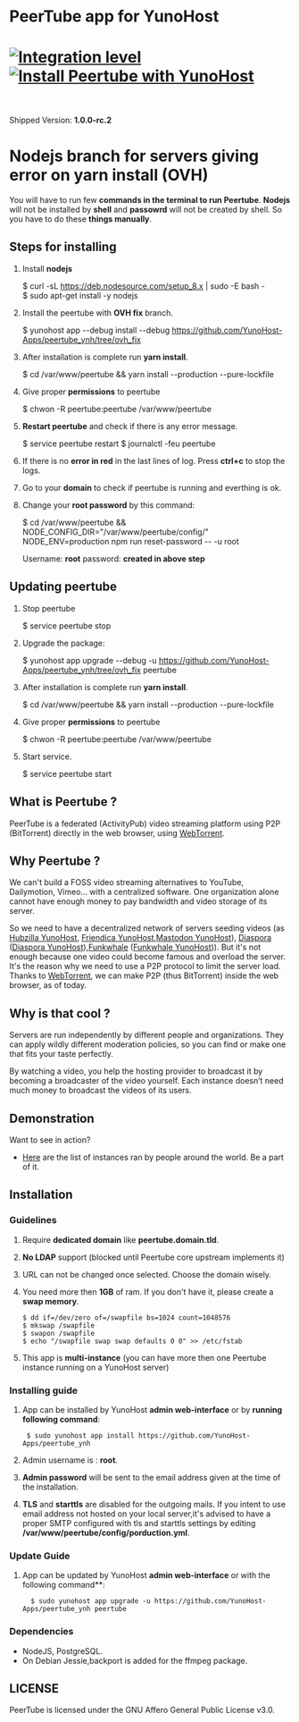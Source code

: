 # PeerTube app for YunoHost

[![Integration level](https://dash.yunohost.org/integration/peertube.svg)](https://ci-apps.yunohost.org/jenkins/job/peertube%20%28Community%29/lastBuild/consoleFull)  
[![Install Peertube with YunoHost](https://install-app.yunohost.org/install-with-yunohost.png)](https://install-app.yunohost.org/?app=peertube)<br><br>
=======

Shipped Version: **1.0.0-rc.2**

# Nodejs branch for servers giving error on yarn install (OVH)

You will have to run few **commands in the terminal to run Peertube**. **Nodejs** will not be installed by **shell** and **passowrd** will not be created by shell. So you have to do these **things manually**.

## Steps for installing

1. Install **nodejs**
   
    $ curl -sL https://deb.nodesource.com/setup_8.x | sudo -E bash - <br>
    $ sudo apt-get install -y nodejs
1. Install the peertube with **OVH fix** branch.

    $ yunohost app --debug install --debug https://github.com/YunoHost-Apps/peertube_ynh/tree/ovh_fix
1. After installation is complete run **yarn install**.
    
    $ cd /var/www/peertube && yarn install --production --pure-lockfile
1. Give proper **permissions** to peertube

    $ chwon -R peertube:peertube /var/www/peertube
1. **Restart peertube** and check if there is any error message.

    $ service peertube restart
    $ journalctl -feu peertube
1. If there is no **error in red** in the last lines of log. Press **ctrl+c** to stop the logs.
1. Go to your **domain** to check if peertube is running and everthing is ok.
1. Change your **root password** by this command:
    
    $ cd /var/www/peertube && NODE_CONFIG_DIR="/var/www/peertube/config/" NODE_ENV=production npm run reset-password -- -u root
    
    Username: **root**
    password: **created in above step**
    
## Updating peertube
1. Stop peertube
  
    $ service peertube stop
1. Upgrade the package:
    
    $ yunohost app upgrade --debug -u https://github.com/YunoHost-Apps/peertube_ynh/tree/ovh_fix peertube
1. After installation is complete run **yarn install**.
    
    $ cd /var/www/peertube && yarn install --production --pure-lockfile
1. Give proper **permissions** to peertube
    
    $ chwon -R peertube:peertube /var/www/peertube
1. Start service.
   
    $ service peertube start
    

## What is Peertube ?
PeerTube is a federated (ActivityPub) video streaming platform using P2P (BitTorrent) directly in the web browser, using <a href="https://github.com/feross/webtorrent">WebTorrent</a>.

 ## Why Peertube ?

We can't build a FOSS video streaming alternatives to YouTube, Dailymotion, Vimeo... with a centralized software. One organization alone cannot have enough money to pay bandwidth and video storage of its server.

So we need to have a decentralized network of servers seeding videos  (as [Hubzilla YunoHost](https://github.com/YunoHost-Apps/hubzilla_ynh), [Friendica YunoHost](https://github.com/YunoHost-Apps/friendica_ynh),[Mastodon YunoHost](https://github.com/YunoHost-Apps/mastodon_ynh)), [Diaspora](https://github.com/diaspora/diaspora) ([Diaspora YunoHost](https://github.com/YunoHost-Apps/diaspora_ynh)),[Funkwhale](https://funkwhale.audio) ([Funkwhale YunoHost](https://github.com/YunoHost-Apps/funkwhale_ynh))).
But it's not enough because one video could become famous and overload the server.
It's the reason why we need to use a P2P protocol to limit the server load.
Thanks to [WebTorrent](https://github.com/feross/webtorrent), we can make P2P (thus BitTorrent) inside the web browser, as of today.

## Why is that cool ?
Servers are run independently by different people and organizations. They can apply wildly different moderation policies, so you can find or make one that fits your taste perfectly.

By watching a video, you help the hosting provider to broadcast it by becoming a broadcaster of the video yourself. Each instance doesn’t need much money to broadcast the videos of its users.

## Demonstration

Want to see in action?

   * [Here](http://peertube.cpy.re) are the list of instances ran by people around the world. Be a part of it.
   

## Installation

### Guidelines 

 1. Require **dedicated domain** like **peertube.domain.tld**.
 1. **No LDAP** support (blocked until Peertube core upstream implements it)
 1. URL can not be changed once selected. Choose the domain wisely.
 1. You need more then **1GB** of ram. If you don't have it, please create a **swap memory**.
 
        $ dd if=/dev/zero of=/swapfile bs=1024 count=1048576
        $ mkswap /swapfile
        $ swapon /swapfile
        $ echo "/swapfile swap swap defaults 0 0" >> /etc/fstab
 1. This app is **multi-instance** (you can have more then one Peertube instance running on a YunoHost server)
   
### Installing guide

 1. App can be installed by YunoHost **admin web-interface** or by **running following command**:

         $ sudo yunohost app install https://github.com/YunoHost-Apps/peertube_ynh
 1. Admin username is : **root**.
 1. **Admin password** will be sent to the email address given at the time of the installation.
 1. **TLS** and **starttls** are disabled for the outgoing mails. If you intent to use email address not hosted on your local server,it's advised to have a proper SMTP configured with tls and starttls settings by editing **/var/www/peertube/config/porduction.yml**.
 
 ### Update Guide
 1. App can be updated by YunoHost **admin web-interface** or with the following command**:
          
          $ sudo yunohost app upgrade -u https://github.com/YunoHost-Apps/peertube_ynh peertube


### Dependencies

  * NodeJS, PostgreSQL.
  * On Debian Jessie,backport is added for the ffmpeg package.

## LICENSE

PeerTube is licensed under the GNU Affero General Public License v3.0.
